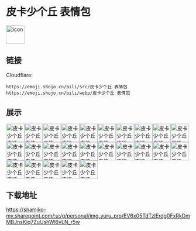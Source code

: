 # 皮卡少个丘 表情包
<img src="https://emoji.shojo.cn/bili/src/皮卡少个丘 表情包/icon.png" width="50" height="50" alt="icon">

## 链接
Cloudflare:
```
https://emoji.shojo.cn/bili/src/皮卡少个丘 表情包
https://emoji.shojo.cn/bili/webp/皮卡少个丘 表情包
```
## 展示
<img src="https://emoji.shojo.cn/bili/src/皮卡少个丘 表情包/皮卡少个丘 表情包-啊.png" width="50" height="50" alt="皮卡少个丘 表情包-啊"><img src="https://emoji.shojo.cn/bili/src/皮卡少个丘 表情包/皮卡少个丘 表情包-偷笑.png" width="50" height="50" alt="皮卡少个丘 表情包-偷笑"><img src="https://emoji.shojo.cn/bili/src/皮卡少个丘 表情包/皮卡少个丘 表情包-尴尬.png" width="50" height="50" alt="皮卡少个丘 表情包-尴尬"><img src="https://emoji.shojo.cn/bili/src/皮卡少个丘 表情包/皮卡少个丘 表情包-切.png" width="50" height="50" alt="皮卡少个丘 表情包-切"><img src="https://emoji.shojo.cn/bili/src/皮卡少个丘 表情包/皮卡少个丘 表情包-哭哭.png" width="50" height="50" alt="皮卡少个丘 表情包-哭哭"><img src="https://emoji.shojo.cn/bili/src/皮卡少个丘 表情包/皮卡少个丘 表情包-嗯嗯.png" width="50" height="50" alt="皮卡少个丘 表情包-嗯嗯"><img src="https://emoji.shojo.cn/bili/src/皮卡少个丘 表情包/皮卡少个丘 表情包-失魂落魄.png" width="50" height="50" alt="皮卡少个丘 表情包-失魂落魄"><img src="https://emoji.shojo.cn/bili/src/皮卡少个丘 表情包/皮卡少个丘 表情包-看透了.png" width="50" height="50" alt="皮卡少个丘 表情包-看透了"><img src="https://emoji.shojo.cn/bili/src/皮卡少个丘 表情包/皮卡少个丘 表情包-诶嘿.png" width="50" height="50" alt="皮卡少个丘 表情包-诶嘿"><img src="https://emoji.shojo.cn/bili/src/皮卡少个丘 表情包/皮卡少个丘 表情包-思考.png" width="50" height="50" alt="皮卡少个丘 表情包-思考"><img src="https://emoji.shojo.cn/bili/src/皮卡少个丘 表情包/皮卡少个丘 表情包-点赞.png" width="50" height="50" alt="皮卡少个丘 表情包-点赞"><img src="https://emoji.shojo.cn/bili/src/皮卡少个丘 表情包/皮卡少个丘 表情包-激动.png" width="50" height="50" alt="皮卡少个丘 表情包-激动"><img src="https://emoji.shojo.cn/bili/src/皮卡少个丘 表情包/皮卡少个丘 表情包-大笑.png" width="50" height="50" alt="皮卡少个丘 表情包-大笑"><img src="https://emoji.shojo.cn/bili/src/皮卡少个丘 表情包/皮卡少个丘 表情包-重拳出击.png" width="50" height="50" alt="皮卡少个丘 表情包-重拳出击"><img src="https://emoji.shojo.cn/bili/src/皮卡少个丘 表情包/皮卡少个丘 表情包-偷懒.png" width="50" height="50" alt="皮卡少个丘 表情包-偷懒"><img src="https://emoji.shojo.cn/bili/src/皮卡少个丘 表情包/皮卡少个丘 表情包-地铁手机.png" width="50" height="50" alt="皮卡少个丘 表情包-地铁手机"><img src="https://emoji.shojo.cn/bili/src/皮卡少个丘 表情包/皮卡少个丘 表情包-帅气逼人.png" width="50" height="50" alt="皮卡少个丘 表情包-帅气逼人"><img src="https://emoji.shojo.cn/bili/src/皮卡少个丘 表情包/皮卡少个丘 表情包-打你.png" width="50" height="50" alt="皮卡少个丘 表情包-打你"><img src="https://emoji.shojo.cn/bili/src/皮卡少个丘 表情包/皮卡少个丘 表情包-拳头硬了.png" width="50" height="50" alt="皮卡少个丘 表情包-拳头硬了"><img src="https://emoji.shojo.cn/bili/src/皮卡少个丘 表情包/皮卡少个丘 表情包-被偷袭.png" width="50" height="50" alt="皮卡少个丘 表情包-被偷袭"><img src="https://emoji.shojo.cn/bili/src/皮卡少个丘 表情包/皮卡少个丘 表情包-社恐.png" width="50" height="50" alt="皮卡少个丘 表情包-社恐"><img src="https://emoji.shojo.cn/bili/src/皮卡少个丘 表情包/皮卡少个丘 表情包-比心.png" width="50" height="50" alt="皮卡少个丘 表情包-比心"><img src="https://emoji.shojo.cn/bili/src/皮卡少个丘 表情包/皮卡少个丘 表情包-开香槟咯.png" width="50" height="50" alt="皮卡少个丘 表情包-开香槟咯"><img src="https://emoji.shojo.cn/bili/src/皮卡少个丘 表情包/皮卡少个丘 表情包-指点.png" width="50" height="50" alt="皮卡少个丘 表情包-指点"><img src="https://emoji.shojo.cn/bili/src/皮卡少个丘 表情包/皮卡少个丘 表情包-对不起.png" width="50" height="50" alt="皮卡少个丘 表情包-对不起">

## 下载地址

https://shamiko-my.sharepoint.com/:u:/g/personal/img_yuru_pro/EV6x05TdTzlErdg0FxRkDmMBJnsKiq7ZuUshWl6vLN_r5w